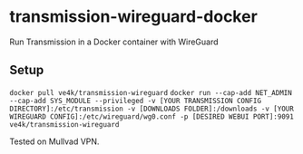 # transmission-wireguard-docker
Run Transmission in a Docker container with WireGuard

## Setup
`docker pull ve4k/transmission-wireguard`
`docker run --cap-add NET_ADMIN --cap-add SYS_MODULE --privileged -v [YOUR TRANSMISSION CONFIG DIRECTORY]:/etc/transmission -v [DOWNLOADS FOLDER]:/downloads -v [YOUR WIREGUARD CONFIG]:/etc/wireguard/wg0.conf -p [DESIRED WEBUI PORT]:9091 ve4k/transmission-wireguard`

Tested on Mullvad VPN.

